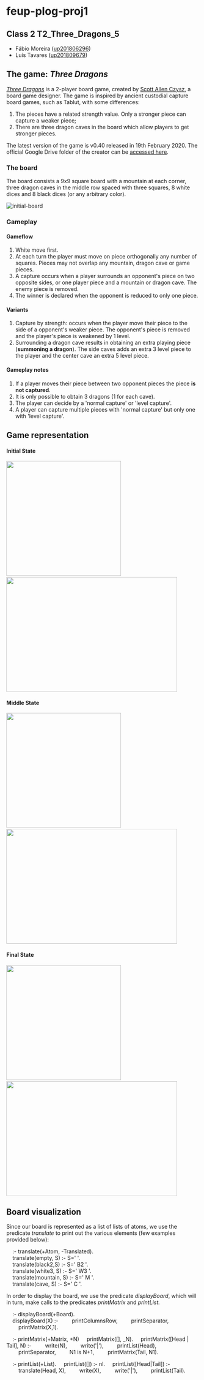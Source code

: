 # feup-plog-proj1

## Class 2 T2_Three_Dragons_5

- Fábio Moreira ([up201806296](mailto:up201806296@fe.up.pt))
- Luís Tavares ([up201809679](mailto:up201809679@fe.up.pt))  

## The game: _Three Dragons_

[_Three Dragons_](https://boardgamegeek.com/boardgame/306972/three-dragons) is a 2-player board game, created by [Scott Allen Czysz](https://drive.google.com/drive/folders/1xNoHSM08SChVW2TWtzU8Qje6m7hxrEYh), a board game designer. The game is inspired by ancient custodial capture board games, such as Tablut, with some differences:

1. The pieces have a related strength value. Only a stronger piece can capture a weaker piece;
2. There are three dragon caves in the board which allow players to get stronger pieces.

The latest version of the game is v0.40 released in 19th February 2020. The official Google Drive folder of the creator can be [accessed here](https://drive.google.com/drive/folders/1xNoHSM08SChVW2TWtzU8Qje6m7hxrEYh).

### The board

The board consists a 9x9 square board with a mountain at each corner, three dragon caves in the middle row spaced with three squares, 8 white dices and 8 black dices (or any arbitrary color).

![initial-board](documentation/board.png)

### Gameplay

#### Gameflow

1. White move first.
2. At each turn the player must move on piece orthogonally any number of squares. Pieces may not overlap any mountain, dragon cave or game pieces.
3. A capture occurs when a player surrounds an opponent's piece on two opposite sides, or one player piece and a mountain or dragon cave. The enemy piece is removed.
4. The winner is declared when the opponent is reduced to only one piece.


#### Variants

1. Capture by strength: occurs when the player move their piece to the side of a opponent's weaker piece. The opponent's piece is removed and the player's piece is weakened by 1 level.
2. Surrounding a dragon cave results in obtaining an extra playing piece (**summoning a dragon**). The side caves adds an extra 3 level piece to the player and the center cave an extra 5 level piece. 

#### Gameplay notes

1. If a player moves their piece between two opponent pieces the piece **is not captured**.
2. It is only possible to obtain 3 dragons (1 for each cave).
3. The player can decide by a 'normal capture' or 'level capture'.
4. A player can capture multiple pieces with 'normal capture' but only one with 'level capture'.

## Game representation

#### Initial State

<img src="documentation/board.png" width="300" height="300" /> &nbsp; &nbsp; &nbsp; <img src="documentation/initialState.png" width="447" height="300" />  
  
#### Middle State
<img src="documentation/middle.png" width="300" height="300" /> &nbsp; &nbsp; &nbsp; <img src="documentation/middleState.png" width="447" height="300" />  
  
#### Final State
<img src="documentation/final.png" width="300" height="300" /> &nbsp; &nbsp; &nbsp; <img src="documentation/finalState.png" width="447" height="300" />


## Board visualization

Since our board is represented as a list of lists of atoms, we use the predicate _translate_ to print out the various elements (few examples provided below):  

&nbsp;&nbsp;&nbsp;&nbsp;:- translate(+Atom, -Translated).  
&nbsp;&nbsp;&nbsp;&nbsp;translate(empty, S) :- S='    '.  
&nbsp;&nbsp;&nbsp;&nbsp;translate(black2,S) :- S=' B2 '.  
&nbsp;&nbsp;&nbsp;&nbsp;translate(white3, S)       :- S=' W3 '.  
&nbsp;&nbsp;&nbsp;&nbsp;translate(mountain, S)     :- S=' M  '.  
&nbsp;&nbsp;&nbsp;&nbsp;translate(cave, S)         :- S=' C  '.  
  

In order to display the board, we use the predicate _displayBoard_, which will in turn, make calls to the predicates _printMatrix_ and _printList._

&nbsp;&nbsp;&nbsp;&nbsp;:- displayBoard(+Board).  
&nbsp;&nbsp;&nbsp;&nbsp;displayBoard(X) :-
&nbsp;&nbsp;&nbsp;&nbsp;&nbsp;&nbsp;&nbsp;&nbsp;printColumnsRow,
&nbsp;&nbsp;&nbsp;&nbsp;&nbsp;&nbsp;&nbsp;&nbsp;printSeparator,
&nbsp;&nbsp;&nbsp;&nbsp;&nbsp;&nbsp;&nbsp;&nbsp;printMatrix(X,1).

&nbsp;&nbsp;&nbsp;&nbsp;:- printMatrix(+Matrix, +N)
&nbsp;&nbsp;&nbsp;&nbsp;printMatrix([], _N).
&nbsp;&nbsp;&nbsp;&nbsp;printMatrix([Head | Tail], N) :-
&nbsp;&nbsp;&nbsp;&nbsp;&nbsp;&nbsp;&nbsp;&nbsp;write(N),
&nbsp;&nbsp;&nbsp;&nbsp;&nbsp;&nbsp;&nbsp;&nbsp;write('|'),
&nbsp;&nbsp;&nbsp;&nbsp;&nbsp;&nbsp;&nbsp;&nbsp;printList(Head),
&nbsp;&nbsp;&nbsp;&nbsp;&nbsp;&nbsp;&nbsp;&nbsp;printSeparator,
&nbsp;&nbsp;&nbsp;&nbsp;&nbsp;&nbsp;&nbsp;&nbsp;N1 is N+1,
&nbsp;&nbsp;&nbsp;&nbsp;&nbsp;&nbsp;&nbsp;&nbsp;printMatrix(Tail, N1).

&nbsp;&nbsp;&nbsp;&nbsp;:- printList(+List).
&nbsp;&nbsp;&nbsp;&nbsp;printList([]) :- nl.
&nbsp;&nbsp;&nbsp;&nbsp;printList([Head|Tail]) :-
&nbsp;&nbsp;&nbsp;&nbsp;&nbsp;&nbsp;&nbsp;&nbsp;translate(Head, X),
&nbsp;&nbsp;&nbsp;&nbsp;&nbsp;&nbsp;&nbsp;&nbsp;write(X),
&nbsp;&nbsp;&nbsp;&nbsp;&nbsp;&nbsp;&nbsp;&nbsp;write('|'),
&nbsp;&nbsp;&nbsp;&nbsp;&nbsp;&nbsp;&nbsp;&nbsp;printList(Tail).

